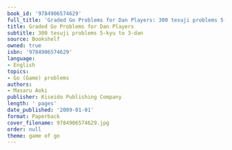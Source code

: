 ```yaml
---
book_id: '9784906574629'
full_title: 'Graded Go Problems for Dan Players: 300 tesuji problems 5-kyu to 3-dan'
title: Graded Go Problems for Dan Players
subtitle: 300 tesuji problems 5-kyu to 3-dan
source: Bookshelf
owned: true
isbn: '9784906574629'
language:
- English
topics:
- Go (Game) problems
authors:
- Masaru Aoki
publisher: Kiseido Publishing Company
length: ' pages'
date_published: '2009-01-01'
format: Paperback
cover_filename: 9784906574629.jpg
order: null
theme: game of go
---
```


